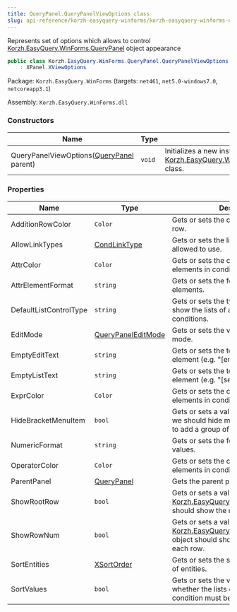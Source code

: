 ```yaml
---
title: QueryPanel.QueryPanelViewOptions class
slug: api-reference/korzh-easyquery-winforms/korzh-easyquery-winforms-namespace/querypanel-querypanelviewoptions-class
---
```

Represents set of options which allows to control [Korzh.EasyQuery.WinForms.QueryPanel](api-reference/korzh-easyquery-winforms/korzh-easyquery-winforms-namespace/querypanel-class) object appearance
```csharp
public class Korzh.EasyQuery.WinForms.QueryPanel.QueryPanelViewOptions
    : XPanel.XViewOptions

```
Package: `Korzh.EasyQuery.WinForms` (targets: `net461`, `net5.0-windows7.0`, `netcoreapp3.1`)

Assembly: `Korzh.EasyQuery.WinForms.dll`

### Constructors

| Name | Type | Description | 
| --- | --- | --- | 
| QueryPanelViewOptions([QueryPanel](api-reference/korzh-easyquery-winforms/korzh-easyquery-winforms-namespace/querypanel-class) parent) | `void` | Initializes a new instance of the [Korzh.EasyQuery.WinForms.QueryPanel.QueryPanelViewOptions](api-reference/korzh-easyquery-winforms/korzh-easyquery-winforms-namespace/querypanel-class) class. | 


### Properties

| Name | Type | Description | 
| --- | --- | --- | 
| AdditionRowColor | `Color` | Gets or sets the color of the addition row. | 
| AllowLinkTypes | [CondLinkType](api-reference/korzh-easyquery-winforms/korzh-easyquery-winforms-namespace/condlinktype-enum) | Gets or sets the link types which are allowed to use. | 
| AttrColor | `Color` | Gets or sets the color of the attribute elements in condition rows. | 
| AttrElementFormat | `string` | Gets or sets the format of attribute elements. | 
| DefaultListControlType | `string` | Gets or sets the type of control used to show the lists of available values in conditions. | 
| EditMode | [QueryPanelEditMode](api-reference/korzh-easyquery-winforms/korzh-easyquery-winforms-namespace/querypaneleditmode-enum) | Gets or sets the value of panel's edit mode. | 
| EmptyEditText | `string` | Gets or sets the text for empty edit element (e.g. "[enter value]") | 
| EmptyListText | `string` | Gets or sets the text for empty list element (e.g. "[select value]") | 
| ExprColor | `Color` | Gets or sets the color of the expression elements in condition rows. | 
| HideBracketMenuItem | `bool` | Gets or sets a value indicating whether we should hide menu item which allows to add a group of conditions. | 
| NumericFormat | `string` | Gets or sets the format of numeric values. | 
| OperatorColor | `Color` | Gets or sets the color of the operator elements in condition rows. | 
| ParentPanel | [QueryPanel](api-reference/korzh-easyquery-winforms/korzh-easyquery-winforms-namespace/querypanel-class) | Gets the parent panel. | 
| ShowRootRow | `bool` | Gets or sets a value indicating whether [Korzh.EasyQuery.WinForms.QueryPanel](api-reference/korzh-easyquery-winforms/korzh-easyquery-winforms-namespace/querypanel-class) should show the root row or not. | 
| ShowRowNum | `bool` | Gets or sets a value indicating whether [Korzh.EasyQuery.WinForms.QueryPanel](api-reference/korzh-easyquery-winforms/korzh-easyquery-winforms-namespace/querypanel-class) object should show the number for each row. | 
| SortEntities | [XSortOrder](api-reference/korzh-easyquery-winforms/korzh-easyquery-winforms-namespace/xsortorder-enum) | Gets or sets the sort direction for the list of entities. | 
| SortValues | `bool` | Gets or sets the value indicating whether the lists of available values in condition must be sorted or not. |